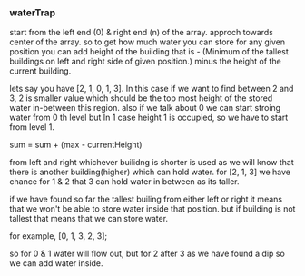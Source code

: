 ### waterTrap

start from the left end (0) & right end (n) of the array.
approch towards center of the array.
so to get how much water you can store for any given position you can add height of the building that is - (Minimum of the tallest buildings on left and right side of given position.) minus the height of the current building.

lets say you have [2, 1, 0, 1, 3]. In this case if we want to find between 2 and 3, 2 is smaller value which should be the top most height of the stored water in-between this region. also if we talk about 0 we can start stroing water from 0 th level but In 1 case height 1 is occupied, so we have to start from level 1.

sum = sum + (max - currentHeight)

from left and right whichever builidng is shorter is used as we will know that there is another building(higher) which can hold water. for [2, 1, 3] we have chance for 1 & 2 that 3 can hold water in between as its taller.

if we have found so far the tallest builing from either left or right it means that we won't be able to store water inside that position. but if building is not tallest that means that we can store water.

for example, [0, 1, 3, 2, 3];

so for 0 & 1 water will flow out, but for 2 after 3 as we have found a dip so we can add water inside.

